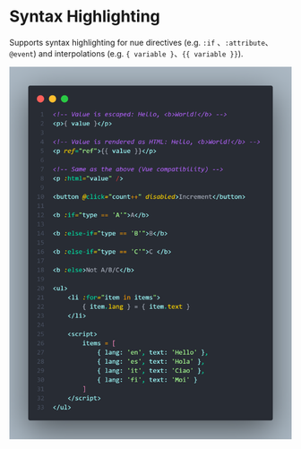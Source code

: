 # Syntax Highlighting

Supports syntax highlighting for nue directives (e.g. `:if` 、`:attribute`、`@event`) and interpolations (e.g. `{ variable }`、`{{ variable }}`).

![ScreenShot](../asset/nue-highlight.png)
